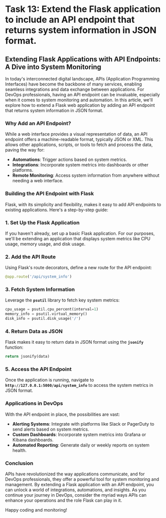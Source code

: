 # Task 13: Extend the Flask application to include an API endpoint that returns system information in JSON format.

## **Extending Flask Applications with API Endpoints: A Dive into System Monitoring**

In today's interconnected digital landscape, APIs (Application Programming Interfaces) have become the backbone of many services, enabling seamless integrations and data exchange between applications. For DevOps professionals, having an API endpoint can be invaluable, especially when it comes to system monitoring and automation. In this article, we'll explore how to extend a Flask web application by adding an API endpoint that returns system information in JSON format.

### **Why Add an API Endpoint?**

While a web interface provides a visual representation of data, an API endpoint offers a machine-readable format, typically JSON or XML. This allows other applications, scripts, or tools to fetch and process the data, paving the way for:

- **Automations**: Trigger actions based on system metrics.
- **Integrations**: Incorporate system metrics into dashboards or other platforms.
- **Remote Monitoring**: Access system information from anywhere without needing a web interface.

### **Building the API Endpoint with Flask**

Flask, with its simplicity and flexibility, makes it easy to add API endpoints to existing applications. Here's a step-by-step guide:

### **1. Set Up the Flask Application**

If you haven't already, set up a basic Flask application. For our purposes, we'll be extending an application that displays system metrics like CPU usage, memory usage, and disk usage.

### **2. Add the API Route**

Using Flask's route decorators, define a new route for the API endpoint:

```python
@app.route('/api/system_info')
```

### **3. Fetch System Information**

Leverage the **`psutil`** library to fetch key system metrics:

```python
cpu_usage = psutil.cpu_percent(interval=1)
memory_info = psutil.virtual_memory()
disk_info = psutil.disk_usage('/')
```

### **4. Return Data as JSON**

Flask makes it easy to return data in JSON format using the **`jsonify`** function:

```python
return jsonify(data)
```

### **5. Access the API Endpoint**

Once the application is running, navigate to **`http://127.0.0.1:5000/api/system_info`** to access the system metrics in JSON format.

### **Applications in DevOps**

With the API endpoint in place, the possibilities are vast:

- **Alerting Systems**: Integrate with platforms like Slack or PagerDuty to send alerts based on system metrics.
- **Custom Dashboards**: Incorporate system metrics into Grafana or Kibana dashboards.
- **Automated Reporting**: Generate daily or weekly reports on system health.

### **Conclusion**

APIs have revolutionized the way applications communicate, and for DevOps professionals, they offer a powerful tool for system monitoring and management. By extending a Flask application with an API endpoint, you can unlock a world of integrations, automations, and insights. As you continue your journey in DevOps, consider the myriad ways APIs can enhance your operations and the role Flask can play in it.

Happy coding and monitoring!